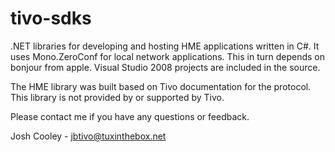 # tivo-sdks
.NET libraries for developing and hosting HME applications written in C#. It uses Mono.ZeroConf for local network applications. This in turn depends on bonjour from apple. Visual Studio 2008 projects are included in the source.

The HME library was built based on Tivo documentation for the protocol. This library is not provided by or supported by Tivo.

Please contact me if you have any questions or feedback.

Josh Cooley - jbtivo@tuxinthebox.net
